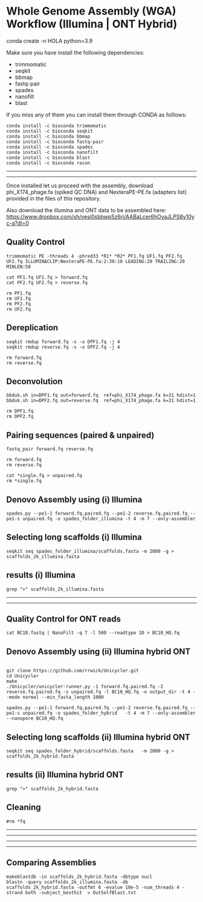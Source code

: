 # Whole Genome Assembly (WGA) Workflow (Illumina | ONT Hybrid)

conda create -n HOLA python=3.9


Make sure you have install the following dependencies:
- trimmomatic
- seqkit
- bbmap
- fastq-pair
- spades
- nanofilt
- blast


If you miss any of them you can install them through CONDA as folllows:

```
conda install -c bioconda trimmomatic
conda install -c bioconda seqkit 
conda install -c bioconda bbmap 
conda install -c bioconda fastq-pair 
conda install -c bioconda spades  
conda install -c bioconda nanofilt
conda install -c bioconda blast
conda install -c bioconda racon

```

----
---

Once installed let us proceed with the assembly, download phi_X174_phage.fa (spiked QC DNA) and NexteraPE-PE.fa (adapters list) provided in the files of this repository.

Also download the illumina and ONT data to be assembled here: https://www.dropbox.com/sh/vesi0sbbwp5z6ri/AABaLcer6hOyaJLPS6y10yc-a?dl=0


## Quality Control
```
trimmomatic PE -threads 4 -phred33 *R1* *R2* PF1.fq UF1.fq PF2.fq UF2.fq ILLUMINACLIP:NexteraPE-PE.fa:2:30:10 LEADING:20 TRAILING:20 MINLEN:50

cat PF1.fq UF1.fq > forward.fq
cat PF2.fq UF2.fq > reverse.fq

rm PF1.fq 
rm UF1.fq
rm PF2.fq
rm UF2.fq
```

## Dereplication

```
seqkit rmdup forward.fq -s -o DPF1.fq -j 4
seqkit rmdup reverse.fq -s -o DPF2.fq -j 4

rm forward.fq
rm reverse.fq
```

## Deconvolution

```
bbduk.sh in=DPF1.fq out=forward.fq  ref=phi_X174_phage.fa k=31 hdist=1
bbduk.sh in=DPF2.fq out=reverse.fq  ref=phi_X174_phage.fa k=31 hdist=1

rm DPF1.fq
rm DPF2.fq
```

## Pairing sequences (paired & unpaired)

```
fastq_pair forward.fq reverse.fq

rm forward.fq
rm reverse.fq

cat *single.fq > unpaired.fq
rm *single.fq
```

## Denovo Assembly using (i) Illumina

```
spades.py --pe1-1 forward.fq.paired.fq --pe1-2 reverse.fq.paired.fq --pe1-s unpaired.fq -o spades_folder_illumina -t 4 -m 7 --only-assembler
```

## Selecting long scaffolds (i) Illumina

```
seqkit seq spades_folder_illumina/scaffolds.fasta -m 2000 -g > scaffolds_2k_illumina.fasta
```

## results (i) Illumina

```
grep ">" scaffolds_2k_illumina.fasta
```


----
----

## Quality Control for ONT reads

```
cat BC10.fastq | NanoFilt -q 7 -l 500 --readtype 1D > BC10_HQ.fq
```

## Denovo Assembly using (ii) Illumina hybrid ONT

```

git clone https://github.com/rrwick/Unicycler.git
cd Unicycler
make
./Unicycler/unicycler-runner.py -1 forward.fq.paired.fq -2 reverse.fq.paired.fq -s unpaired.fq -l BC10_HQ.fq -o output_dir -t 4 --mode normal --min_fasta_length 1000
```

```
spades.py --pe1-1 forward.fq.paired.fq --pe1-2 reverse.fq.paired.fq --pe1-s unpaired.fq -o spades_folder_hybrid   -t 4 -m 7 --only-assembler  --nanopore BC10_HQ.fq
```

## Selecting long scaffolds (ii) Illumina hybrid ONT

```
seqkit seq spades_folder_hybrid/scaffolds.fasta   -m 2000 -g > scaffolds_2k_hybrid.fasta
```

## results (ii) Illumina hybrid ONT

```
grep ">" scaffolds_2k_hybrid.fasta
```

## Cleaning

```
#rm *fq
```

----
----
----
----


## Comparing Assemblies

```
makeblastdb -in scaffolds_2k_hybrid.fasta -dbtype nucl
blastn -query scaffolds_2k_illumina.fasta -db scaffolds_2k_hybrid.fasta -outfmt 6 -evalue 10e-5 -num_threads 4 -strand both -subject_besthit  > OutSelfBlast.txt 
```
